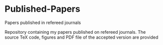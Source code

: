 # Published-Papers
Papers published in refereed journals

Repository containing my papers published on refereed journals.
The source TeX code, figures and PDF file of the accepted version are provided
